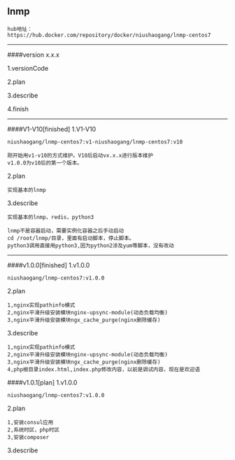 ## lnmp

	hub地址：
	https://hub.docker.com/repository/docker/niushaogang/lnmp-centos7

------------------------------------------------------
####version x.x.x

1.versionCode

2.plan

3.describe

4.finish

------------------------------------------------------

####V1-V10[finished]
1.V1-V10

	niushaogang/lnmp-centos7:v1-niushaogang/lnmp-centos7:v10

	刚开始用v1-v10的方式维护。V10后启动vx.x.x进行版本维护
	v1.0.0为v10后的第一个版本。

2.plan

	实现基本的lnmp

3.describe

	实现基本的lnmp，redis，python3

	lnmp不是容器启动，需要实例化容器之后手动启动
	cd /root/lnmp/目录，里面有启动脚本，停止脚本。
	python3调用直接用python3,因为python2涉及yum等脚本，没有改动

------------------------------------------------------

####v1.0.0[finished]
1.v1.0.0

	niushaogang/lnmp-centos7:v1.0.0
2.plan

	1,nginx实现pathinfo模式
	2,nginx平滑升级安装模块nginx-upsync-module(动态负载均衡)
	3,nginx平滑升级安装模块ngx_cache_purge(nginx删除缓存)

3.describe

	1,nginx实现pathinfo模式
	2,nginx平滑升级安装模块nginx-upsync-module(动态负载均衡)
	3,nginx平滑升级安装模块ngx_cache_purge(nginx删除缓存)
	4,php根目录index.html,index.php修改内容，以前是调试内容，现在是欢迎语


####v1.0.1[plan]
1.v1.0.0

	niushaogang/lnmp-centos7:v1.0.0
2.plan

	1,安装consul应用
	2,系统时区，php时区
	3,安装composer

3.describe

